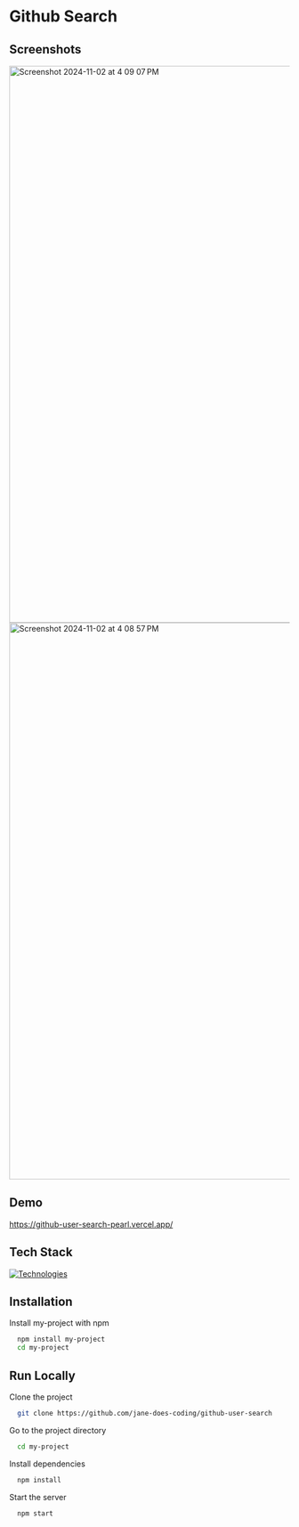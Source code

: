 # Github Search

## Screenshots

<img width="1000" alt="Screenshot 2024-11-02 at 4 09 07 PM" src="https://github.com/user-attachments/assets/aa4ab254-cbe9-4eaa-aeab-e4cd5b48a82f">
<img width="1000" alt="Screenshot 2024-11-02 at 4 08 57 PM" src="https://github.com/user-attachments/assets/c0104a52-5767-451b-94bb-c8d71d98e3ee">

## Demo

https://github-user-search-pearl.vercel.app/

## Tech Stack

[![Technologies](https://skillicons.dev/icons?i=js,tailwind,react,git,github)](https://skillicons.dev)

## Installation

Install my-project with npm

```bash
  npm install my-project
  cd my-project
```

## Run Locally

Clone the project

```bash
  git clone https://github.com/jane-does-coding/github-user-search
```

Go to the project directory

```bash
  cd my-project
```

Install dependencies

```bash
  npm install
```

Start the server

```bash
  npm start
```
